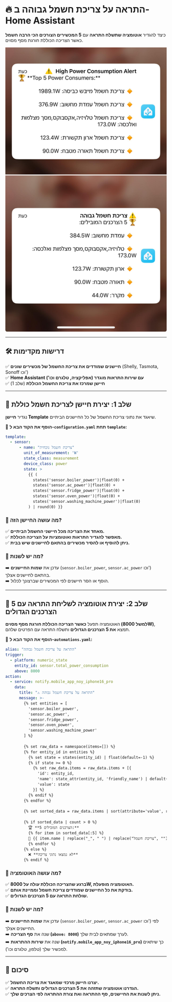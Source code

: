 # 🔥 **התראה על צריכת חשמל גבוהה ב-Home Assistant**  

כיצד להגדיר **אוטומציה שתשלח התראה** עם **5 המכשירים הצורכים הכי הרבה חשמל** כאשר הצריכה הכוללת חורגת מסף מסוים.  

![התראה על צריכת חשמל](images/Energy-alert.jpeg) ![התראה על צריכת חשמל](images/Energy-alert-heb.jpeg)  

---

## 🛠️ **דרישות מקדימות**  
✅ **חיישנים שמודדים את צריכת החשמל של מכשירים שונים** (Shelly, Tasmota, Sonoff וכו')  
✅ **Home Assistant עם שירות התראות מוגדר (אפליקציה, טלגרם וכו')**  
✅ **חיישן שמרכז את צריכת החשמל הכוללת** (שלב 1)  

---

## 🔹 **שלב 1: יצירת חיישן לצריכת חשמל כוללת**  
נגדיר **חיישן Template** שיאגד את נתוני צריכת החשמל של כל החיישנים הביתיים.  

📌 **הוסף את הקוד הבא ל-`configuration.yaml` תחת `template`:**  

```yaml
template:
  - sensor:
      - name: "צריכת חשמל נוכחית"
        unit_of_measurement: 'W'
        state_class: measurement
        device_class: power
        state: >
          {{ (
            states('sensor.boiler_power')|float(0) +  
            states('sensor.ac_power')|float(0) +  
            states('sensor.fridge_power')|float(0) +  
            states('sensor.oven_power')|float(0) +  
            states('sensor.washing_machine_power')|float(0)  
          ) | round(0) }}
```

### 📌 מה עושה החיישן הזה?  
✅ **מאחד את הצריכה מכל חיישני החשמל הביתיים.**  
✅ **מאפשר להגדיר התראות ואוטומציות על הצריכה הכוללת.**  
✅ **ניתן להוסיף או להסיר מכשירים בהתאם לחיישנים שיש בבית.**  

### 📌 מה יש לשנות?  
➡️ עדכן את **שמות החיישנים** (`sensor.boiler_power`, `sensor.ac_power` וכו') בהתאם לחיישנים אצלך.  
➡️ הוסף או הסר חיישנים לפי המכשירים שברצונך לכלול.  

---

## 🔹 **שלב 2: יצירת אוטומציה לשליחת התראה עם 5 הצרכנים הגדולים**  
האוטומציה תפעל **כאשר הצריכה הכוללת חורגת מסף מסוים (למשל 8000W)**, תמצא **את 5 הצרכנים הגדולים** ותשלח התראה עם הפרטים שלהם.  

📌 **הוסף את הקוד הבא ל-`automations.yaml`:**  

```yaml
alias: "התראה על צריכת חשמל גבוהה"
trigger:
  - platform: numeric_state
    entity_id: sensor.total_power_consumption
    above: 8000
action:
  - service: notify.mobile_app_noy_iphone16_pro
    data:
      title: "⚠️ התראה על צריכת חשמל גבוהה"
      message: >-
        {% set entities = [
          'sensor.boiler_power',
          'sensor.ac_power',
          'sensor.fridge_power',
          'sensor.oven_power',
          'sensor.washing_machine_power'
        ] %}

        {% set raw_data = namespace(items=[]) %}
        {% for entity_id in entities %}
          {% set state = states(entity_id) | float(default=-1) %}
          {% if state >= 0 %}
            {% set raw_data.items = raw_data.items + [{
              'id': entity_id,
              'name': state_attr(entity_id, 'friendly_name') | default(entity_id),
              'value': state
            }] %}
          {% endif %}
        {% endfor %}

        {% set sorted_data = raw_data.items | sort(attribute='value', reverse=true) %}

        {% if sorted_data | count > 0 %}
          🏆 **5 הצרכנים המובילים:**
          {% for item in sorted_data[:5] %}
          🔸 {{ item.name | replace("_", " ") | replace("צריכת חשמל", "") | trim }}: {{ item.value | round(1) }}W
          {% endfor %}
        {% else %}
          ❌ **לא נמצאו נתוני צריכה**
        {% endif %}
```

### 📌 מה עושה האוטומציה?  
✅ **ברגע שהצריכה הכוללת עולה על 8000W, האוטומציה מופעלת.**  
✅ **בודקת את כל החיישנים שמודדים צריכת חשמל וממיינת אותם.**  
✅ **שולחת התראה עם 5 הצרכנים הגדולים.**  

### 📌 מה יש לשנות?  
➡️ עדכן את **שמות החיישנים** (`sensor.boiler_power`, `sensor.ac_power` וכו') לפי החיישנים אצלך.  
➡️ שנה את **סף הצריכה (`above: 8000`)** לערך שמתאים לבית שלך.  
➡️ שנה את **שירות ההתראות (`notify.mobile_app_noy_iphone16_pro`)** כך שיתאים למכשיר שלך (טלפון, טלגרם וכו').  

---

## 🚀 **סיכום**  
✅ **יצרנו חיישן מרכזי שמאגד את צריכת החשמל.**  
✅ **הגדרנו אוטומציה שתזהה את 5 הצרכנים הגדולים ותשלח התראה.**  
✅ **ניתן לשנות את החיישנים, סף ההתראה ואת צורת ההתראה לפי הצרכים שלך.**  


